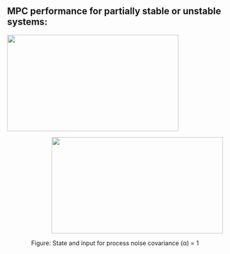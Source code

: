 ## MPC performance for partially stable or unstable systems:

<p align="left"> <img width="400" height="225" src="https://github.com/vipulkumbhar/AuE893_Robust_Predictive_Control/blob/main/Homework_3/Result_plots/3a1s.png" </p> <p align="right"> <img width="400" height="225" src="https://github.com/vipulkumbhar/AuE893_Robust_Predictive_Control/blob/main/Homework_3/Result_plots/3a1i.png"> </p>
<p align="center">
  Figure: State and input for process noise covariance (α)  = 1
</p>
